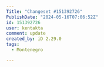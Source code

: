 ```yaml
---
Title: "Changeset #151392726"
PublishDate: "2024-05-16T07:06:52Z"
id: 151392726
user: kentakta
comment: update
created_by: iD 2.29.0
tags:
  - Montenegro

---
```

